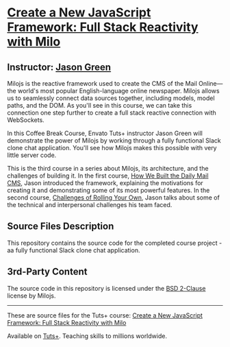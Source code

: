 # [Create a New JavaScript Framework: Full Stack Reactivity with Milo][published url]
## Instructor: [Jason Green][instructor url]

Milojs is the reactive framework used to create the CMS of the Mail Online—the world's most popular English-language online newspaper. Milojs allows us to seamlessly connect data sources together, including models, model paths, and the DOM. As you'll see in this course, we can take this connection one step further to create a full stack reactive connection with WebSockets.

In this Coffee Break Course, Envato Tuts+ instructor Jason Green will demonstrate the power of Milojs by working through a fully functional Slack clone chat application. You'll see how Milojs makes this possible with very little server code. 

This is the third course in a series about Milojs, its architecture, and the challenges of building it. In the first course, [How We Built the Daily Mail CMS](https://code.tutsplus.com/courses/create-a-new-javascript-framework-how-we-built-the-daily-mail-cms), Jason introduced the framework, explaining the motivations for creating it and demonstrating some of its most powerful features. In the second course, [Challenges of Rolling Your Own](https://code.tutsplus.com/courses/create-a-new-javascript-framework-challenges-of-rolling-your-own), Jason talks about some of the technical and interpersonal challenges his team faced.


## Source Files Description


This repository contains the source code for the completed course project - aa fully functional Slack clone chat application.


## 3rd-Party Content

The source code in this repository is licensed under the [BSD 2-Clause](https://opensource.org/licenses/BSD-2-Clause) license by Milojs.

------

These are source files for the Tuts+ course: [Create a New JavaScript Framework: Full Stack Reactivity with Milo][published url]

Available on [Tuts+](https://tutsplus.com). Teaching skills to millions worldwide.

[published url]: https://code.tutsplus.com/courses/create-a-new-javascript-framework-full-stack-reactivity-with-milo
[instructor url]: https://tutsplus.com/authors/jason-green
